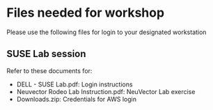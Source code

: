 # Files needed for workshop

Please use the following files for login to your designated workstation

## SUSE Lab session
Refer to these documents for:
- DELL - SUSE Lab.pdf: Login instructions
- Neuvector Rodeo Lab Instruction.pdf: NeuVector Lab exercise
- Downloads.zip: Credentials for AWS login

